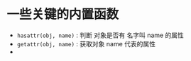 # 一些关键的内置函数

* `hasattr(obj, name)` : 判断 对象是否有 名字叫 name 的属性
* `getattr(obj, name)` : 获取对象 name 代表的属性
* ​